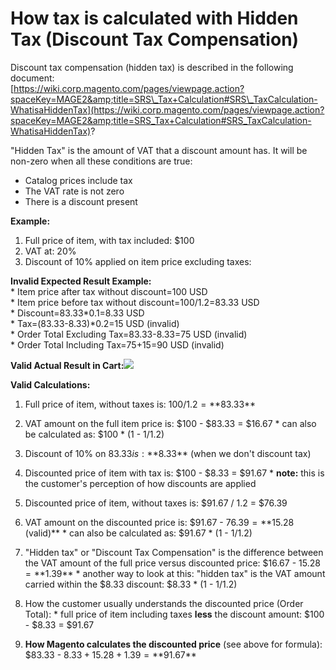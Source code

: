# How tax is calculated with Hidden Tax (Discount Tax Compensation)

 Discount tax compensation (hidden tax) is described in the following document:<br />
[https://wiki.corp.magento.com/pages/viewpage.action?spaceKey=MAGE2&amp;title=SRS\_Tax+Calculation#SRS\_TaxCalculation-WhatisaHiddenTax](https://wiki.corp.magento.com/pages/viewpage.action?spaceKey=MAGE2&amp;title=SRS_Tax+Calculation#SRS_TaxCalculation-WhatisaHiddenTax)?

&quot;Hidden Tax&quot; is the amount of VAT that a discount amount has. It will be non-zero when all these conditions are true:
- Catalog prices include tax<br />
- The VAT rate is not zero<br />
- There is a discount present<br />

**Example:**
1) Full price of item, with tax included: $100
2) VAT at: 20%
3) Discount of 10% applied on item price excluding taxes:

**Invalid Expected Result Example:**<br />
\* Item price after tax without discount=100 USD<br />
\* Item price before tax without discount=100/1.2=83.33 USD<br />
\* Discount=83.33\*0.1=8.33 USD<br />
\* Tax=(83.33-8.33)\*0.2=15 USD (invalid)<br />
\* Order Total Excluding Tax=83.33-8.33=75 USD (invalid)<br />
\* Order Total Including Tax=75+15=90 USD (invalid)<br />


 **Valid Actual Result in Cart:**![](RackMultipart20200715-4-2dj4rp_html_e0225af499be602e.png)

 **Valid Calculations:**
  1) Full price of item, without taxes is: $100 / 1.2 = **$83.33**

 2) VAT amount on the full item price is: $100 - $83.33 = $16.67
 \* can also be calculated as: $100 \* (1 - 1/1.2)

 3) Discount of 10% on $83.33 is: **$8.33** (when we don&#39;t discount tax)

 4) Discounted price of item with tax is: $100 - $8.33 = $91.67
 \* **note:** this is the customer&#39;s perception of how discounts are applied

 5) Discounted price of item, without taxes is: $91.67 / 1.2 = $76.39

 6) VAT amount on the discounted price is: $91.67 - $76.39 = **$15.28 (valid)**
 \* can also be calculated as: $91.67 \* (1 - 1/1.2)

 7) &quot;Hidden tax&quot; or &quot;Discount Tax Compensation&quot; is the difference between the VAT amount of the full price versus discounted price: $16.67 - $15.28 = **$1.39**
 \* another way to look at this: &quot;hidden tax&quot; is the VAT amount carried within the $8.33 discount: $8.33 \* (1 - 1/1.2)

8) How the customer usually understands the discounted price (Order Total):
 \* full price of item including taxes **less** the discount amount: $100 - $8.33 = $91.67

9) **How Magento calculates the discounted price** (see above for formula):
 $83.33 - $8.33 + 15.28 + 1.39 = **$91.67**
